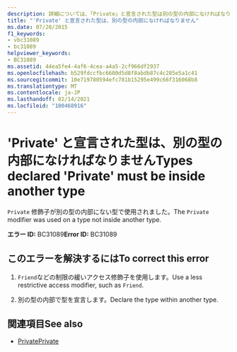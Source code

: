 ```yaml
---
description: 詳細については、「Private」と宣言された型は別の型の内部になければなりません
title: "'Private' と宣言された型は、別の型の内部になければなりません"
ms.date: 07/20/2015
f1_keywords:
- vbc31089
- bc31089
helpviewer_keywords:
- BC31089
ms.assetid: 44ea5fe4-4af6-4cea-a4a5-2cf966df2937
ms.openlocfilehash: b529fdccfbc6600d5d8f8abdb87c4c285e5a1c41
ms.sourcegitcommit: 10e719780594efc781b15295e499c66f316068b8
ms.translationtype: MT
ms.contentlocale: ja-JP
ms.lasthandoff: 02/14/2021
ms.locfileid: "100468916"
---
```

# <a name="types-declared-private-must-be-inside-another-type"></a><span data-ttu-id="18729-103">'Private' と宣言された型は、別の型の内部になければなりません</span><span class="sxs-lookup"><span data-stu-id="18729-103">Types declared 'Private' must be inside another type</span></span>

<span data-ttu-id="18729-104">`Private` 修飾子が別の型の内部にない型で使用されました。</span><span class="sxs-lookup"><span data-stu-id="18729-104">The `Private` modifier was used on a type not inside another type.</span></span>  
  
 <span data-ttu-id="18729-105">**エラー ID:** BC31089</span><span class="sxs-lookup"><span data-stu-id="18729-105">**Error ID:** BC31089</span></span>  
  
## <a name="to-correct-this-error"></a><span data-ttu-id="18729-106">このエラーを解決するには</span><span class="sxs-lookup"><span data-stu-id="18729-106">To correct this error</span></span>  
  
1. <span data-ttu-id="18729-107">`Friend`などの制限の緩いアクセス修飾子を使用します。</span><span class="sxs-lookup"><span data-stu-id="18729-107">Use a less restrictive access modifier, such as `Friend`.</span></span>  
  
2. <span data-ttu-id="18729-108">別の型の内部で型を宣言します。</span><span class="sxs-lookup"><span data-stu-id="18729-108">Declare the type within another type.</span></span>  
  
## <a name="see-also"></a><span data-ttu-id="18729-109">関連項目</span><span class="sxs-lookup"><span data-stu-id="18729-109">See also</span></span>

- [<span data-ttu-id="18729-110">Private</span><span class="sxs-lookup"><span data-stu-id="18729-110">Private</span></span>](../language-reference/modifiers/private.md)
